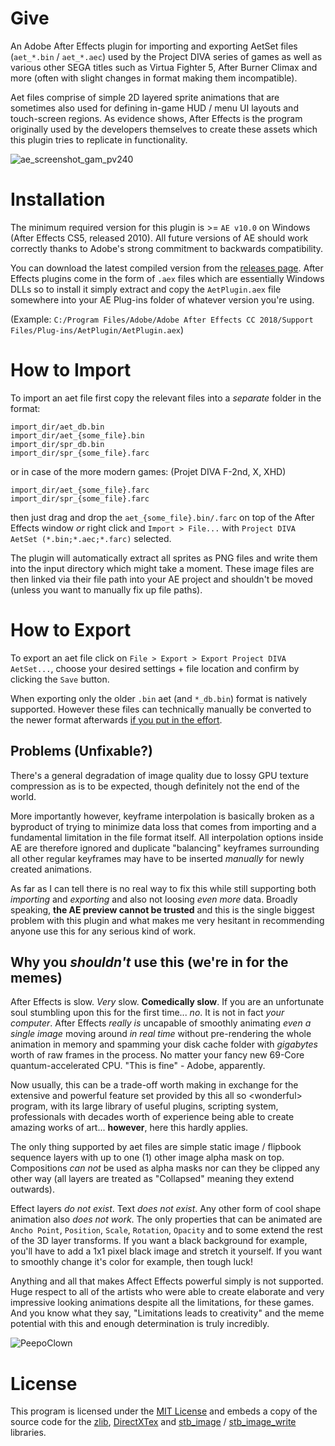 # Give
An Adobe After Effects plugin for importing and exporting AetSet files (`aet_*.bin` / `aet_*.aec`) used by the Project DIVA series of games as well as various other SEGA titles such as Virtua Fighter 5, After Burner Climax and more (often with slight changes in format making them incompatible).

Aet files comprise of simple 2D layered sprite animations that are sometimes also used for defining in-game HUD / menu UI layouts and touch-screen regions.
As evidence shows, After Effects is the program originally used by the developers themselves to create these assets which this plugin tries to replicate in functionality.

![ae_screenshot_gam_pv240](readme_img/ae_screenshot_gam_pv240.png)




# Installation
The minimum required version for this plugin is >= `AE v10.0` on Windows (After Effects CS5, released 2010). 
All future versions of AE should work correctly thanks to Adobe's strong commitment to backwards compatibility.

You can download the latest compiled version from the [releases page](https://github.com/samyuu/AetPlugin/releases/).
After Effects plugins come in the form of `.aex` files which are essentially Windows DLLs so to install it simply extract and copy the `AetPlugin.aex` file somewhere into your AE Plug-ins folder of whatever version you're using.

(Example: `C:/Program Files/Adobe/Adobe After Effects CC 2018/Support Files/Plug-ins/AetPlugin/AetPlugin.aex`)


# How to Import
To import an aet file first copy the relevant files into a *separate* folder in the format:
```
import_dir/aet_db.bin
import_dir/aet_{some_file}.bin
import_dir/spr_db.bin
import_dir/spr_{some_file}.farc
```
or in case of the more modern games: (Projet DIVA F-2nd, X, XHD)
```
import_dir/aet_{some_file}.farc
import_dir/spr_{some_file}.farc
```
then just drag and drop the `aet_{some_file}.bin/.farc` on top of the After Effects window *or* right click and `Import > File...` with `Project DIVA AetSet (*.bin;*.aec;*.farc)` selected.

The plugin will automatically extract all sprites as PNG files and write them into the input directory which might take a moment.
These image files are then linked via their file path into your AE project and shouldn't be moved (unless you want to manually fix up file paths).

# How to Export
To export an aet file click on `File > Export > Export Project DIVA AetSet...`, choose your desired settings + file location and confirm by clicking the `Save` button.

When exporting only the older `.bin` aet (and `*_db.bin`) format is natively supported. However these files can technically manually be converted to the newer format afterwards [if you put in the effort](https://github.com/blueskythlikesclouds/MikuMikuLibrary/).





## Problems (Unfixable?)
There's a general degradation of image quality due to lossy GPU texture compression as is to be expected, though definitely not the end of the world.

More importantly however, keyframe interpolation is basically broken as a byproduct of trying to minimize data loss that comes from importing and a fundamental limitation in the file format itself.
All interpolation options inside AE are therefore ignored and duplicate "balancing" keyframes surrounding all other regular keyframes may have to be inserted *manually* for newly created animations. 

As far as I can tell there is no real way to fix this while still supporting both *importing* and *exporting* and also not loosing *even more* data.
Broadly speaking, **the AE preview cannot be trusted** and this is the single biggest problem with this plugin and what makes me very hesitant in recommending anyone use this for any serious kind of work.




## Why you *shouldn't* use this (we're in for the memes)
After Effects is slow. *Very* slow. **Comedically slow**. If you are an unfortunate soul stumbling upon this for the first time... *no*. It is not in fact *your computer*. After Effects *really is* uncapable of smoothly animating *even a single image* moving around *in real time* without pre-rendering the whole animation in memory and spamming your disk cache folder with *gigabytes* worth of raw frames in the process. No matter your fancy new 69-Core quantum-accelerated CPU. "This is fine" - Adobe, apparently.

Now usually, this can be a trade-off worth making in exchange for the extensive and powerful feature set provided by this all so \<wonderful\> program, with its large library of useful plugins, scripting system, professionals with decades worth of experience being able to create amazing works of art... 
**however**, here this hardly applies.

The only thing supported by aet files are simple static image / flipbook sequence layers with up to one (1) other image alpha mask on top.
Compositions *can not* be used as alpha masks nor can they be clipped any other way (all layers are treated as "Collapsed" meaning they extend outwards).

Effect layers *do not exist*. Text *does not exist*. Any other form of cool shape animation also *does not work*.
The only properties that can be animated are `Ancho Point`, `Position`, `Scale`, `Rotation`, `Opacity` and to some extend the rest of the 3D layer transforms.
If you want a black background for example, you'll have to add a 1x1 pixel black image and stretch it yourself. If you want to smoothly change it's color for example, then tough luck!

Anything and all that makes Affect Effects powerful simply is not supported.
Huge respect to all of the artists who were able to create elaborate and very impressive looking animations despite all the limitations, for these games.
And you know what they say, "Limitations leads to creativity" and the meme potential with this and enough determination is truly incredibly.


![PeepoClown](readme_img/peepo_clown.png)




# License
This program is licensed under the [MIT License](LICENSE) and embeds a copy of the source code for the [zlib](https://www.zlib.net/), [DirectXTex](https://github.com/Microsoft/DirectXTex) and [stb_image](https://github.com/nothings/stb/) / [stb_image_write](https://github.com/nothings/stb/) libraries.
